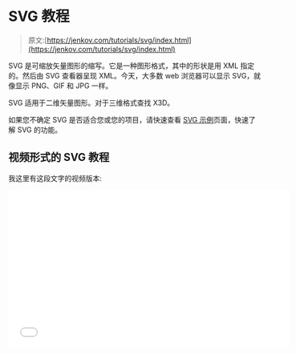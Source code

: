 # SVG 教程

> 原文:[https://jenkov.com/tutorials/svg/index.html](https://jenkov.com/tutorials/svg/index.html)

SVG 是可缩放矢量图形的缩写。它是一种图形格式，其中的形状是用 XML 指定的。然后由 SVG 查看器呈现 XML。今天，大多数 web 浏览器可以显示 SVG，就像显示 PNG、GIF 和 JPG 一样。

SVG 适用于二维矢量图形。对于三维格式查找 X3D。

如果您不确定 SVG 是否适合您或您的项目，请快速查看 [SVG 示例](svg-examples.html)页面，快速了解 SVG 的功能。

## 视频形式的 SVG 教程

我这里有这段文字的视频版本:

<iframe width="560" height="315" src="//www.youtube.com/embed/PQxtlY19kto?list=PLL8woMHwr36F2tCFnWTbVBQAGQ6nTcXOO" frameborder="0" allowfullscreen=""><p>我还有一个所有 SVG 视频的 YouTube 播放列表。</p> <h2>SVG 用于矢量图形</h2> <p>作为一种矢量图形格式，SVG 对于矢量类型的图表非常有用，例如:</p> <ol> <li>X，Y 坐标系中的二维图形。</li> <li>柱形图、饼图等。</li> <li>web、平板电脑和移动应用程序以及 web 应用程序的可扩展图标和徽标。</li> <li>架构和设计图</li> <li>等等。</li> </ol> <p>作为“矢量图形”格式，要显示的形状存储为矢量或类似矢量的结构。换句话说，作为数字。不是像素。</p> <p>“可缩放”意味着查看者可以在不损失质量的情况下放大或缩小 SVG 图像。这是可能的，因为图形被定义为数字而不是像素。放大或缩小 SVG 图像仅仅意味着乘以或除以定义 SVG 形状的数字。</p> <p>SVG 不适合位图图形，如照片、电影等。虽然您可以在 SVG 图像中嵌入位图图形。这是一种在位图图像上绘制形状或文本的简便方法。</p> <h2>SVG 是生成图像/图形/图表的理想选择</h2> <p>作为一种 XML 格式(文本格式), SVG 很容易在 Servlet、JSP、ASP.NET、PHP 或其他 web 应用技术中生成。这使得 SVG 非常适合计算机生成的图形和图表。有趣的是，您经常需要生成 SVG 最理想的图表类型(图形、图表、图表等)。)在 web 应用程序中。这使得 SVG 更适合生成图形和图表。</p> <h2>Scripting SVG</h2> <p>可以通过 JavaScript 修改浏览器中生成的 SVG 图像。这使得使用 SVG 进行更动态的演示，甚至是小游戏成为可能(尽管对于游戏来说使用<a href="/html5-canvas/index.html"> HTML5 Canvas </a>可能更好)。</p> <h2>本 SVG 教程涵盖的主题</h2> <p>本教程的目的是让您在短时间内开始使用 SVG，并且能够在以后使用本教程作为快速参考。虽然我将尽可能多地介绍 SVG，但我并不打算介绍 SVG 规范的每一个细节。一旦您对基础知识有了相当好的理解，您就可以很容易地查阅 SVG 规范中关于更高级或特殊情况的主题。</p> <ul> <li><a href="svg-examples.html">【SVG 扩展】t1㎡</a></li> <li><a href="simple-svg-example.html">一个简单的 SVG 例子</a></li> <li><a href="displaying-svg-in-web-browsers.html">在网络浏览器中显示 SVG</a></li> <li><a href="svg-icons.html">【SVG icons】t1㎡</a></li> <li><a href="svg-coordinate-system.html"> SVG 坐标系</a></li> <li><a href="svg-element.html"> SVG svg Element </a></li> <li><a href="g-element.html"> SVG g 元素</a></li> <li><a href="circle-element.html"> SVG 圆形元素</a></li> <li><a href="ellipse-element.html"> SVG 椭圆元素</a></li> <li><a href="line-element.html"> SVG 线元素</a></li> <li><a href="polygon-element.html"> SVG 多边形元素</a></li> <li><a href="path-element.html"> SVG 路径元素</a></li> <li><a href="marker-element.html"> SVG 标记元素</a></li> <li><a href="text-element.html"> SVG 文本元素</a></li> <li><a href="tspan-element.html"> SVG tspan 元素</a></li> <li><a href="tref-element.html"> SVG tref Element </a></li> <li><a href="textpath-element.html"> SVG 文本路径元素</a></li> <li><a href="switch-element.html"> SVG 开关元件</a></li> <li><a href="image-element.html"> SVG 图像元素</a></li> <li><a href="defs-element.html"> SVG 定义元素</a></li> <li><a href="symbol-element.html"> SVG 符号元素</a></li> <li><a href="use-element.html"> SVG 使用元素</a></li> <li><a href="svg-and-css.html"> SVG 和 CSS </a></li> <li><a href="stroke.html"> SVG stroke </a></li> <li><a href="fill.html"> SVG fill </a></li> <li><a href="svg-viewport-view-box.html"> SVG 视口和视图框</a></li> <li>SVG 动画</li> <li><a href="scripting.html"> SVG 脚本</a></li> <li><a href="svg-transformation.html"> SVG 转换</a></li> <li>SVG 梯度</li> <li><a href="fill-patterns.html"> SVG 填充模式</a></li> <li><a href="clip-path.html"> SVG 剪辑路径</a></li> <li><a href="mask.html"> SVG 蒙版</a></li> <li><a href="filters.html"> SVG 过滤器</a></li> </ul> </body> </html></iframe>